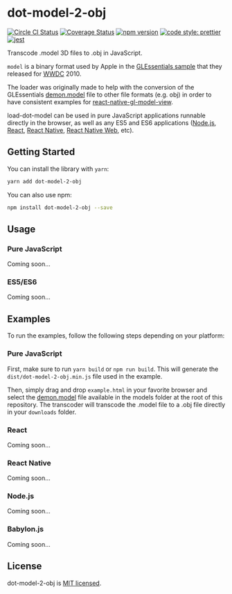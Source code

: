 # dot-model-2-obj

[![Circle CI Status](https://circleci.com/gh/PatriceVignola/dot-model-2-obj.svg?style=shield)](https://circleci.com/gh/PatriceVignola/dot-model-2-obj) [![Coverage Status](https://coveralls.io/repos/github/PatriceVignola/dot-model-2-obj/badge.svg?branch=master)](https://coveralls.io/github/PatriceVignola/dot-model-2-obj?branch=master) [![npm version](https://badge.fury.io/js/dot-model-2-obj.svg)](https://badge.fury.io/js/dot-model-2-obj) [![code style: prettier](https://img.shields.io/badge/code_style-prettier-ff69b4.svg?style=flat-square)](https://github.com/prettier/prettier) [![jest](https://facebook.github.io/jest/img/jest-badge.svg)](https://github.com/facebook/jest)

Transcode .model 3D files to .obj in JavaScript.

`model` is a binary format used by Apple in the [GLEssentials sample](https://developer.apple.com/library/content/samplecode/GLEssentials/Introduction/Intro.html) that they released for [WWDC](https://developer.apple.com/wwdc/) 2010.

The loader was originally made to help with the conversion of the GLEssentials [demon.model](https://github.com/PatriceVignola/load-dot-model/blob/master/models/demon.model) file to other file formats (e.g. obj) in order to have consistent examples for [react-native-gl-model-view](https://github.com/rastapasta/react-native-gl-model-view).

load-dot-model can be used in pure JavaScript applications runnable directly in the browser, as well as any ES5 and ES6 applications ([Node.js](https://nodejs.org/), [React](https://reactjs.org/), [React Native](https://facebook.github.io/react-native/), [React Native Web](https://github.com/necolas/react-native-web), etc).

## Getting Started

You can install the library with `yarn`:
```sh
yarn add dot-model-2-obj
```
You can also use npm:
```sh
npm install dot-model-2-obj --save
```

## Usage

### Pure JavaScript

Coming soon...

### ES5/ES6

Coming soon...

## Examples

To run the examples, follow the following steps depending on your platform:

### Pure JavaScript

First, make sure to run `yarn build` or `npm run build`. This will generate the `dist/dot-model-2-obj.min.js` file used in the example.

Then, simply drag and drop `example.html` in your favorite browser and select the [demon.model](https://github.com/PatriceVignola/dot-model-2-obj/blob/master/models/demon.model) file available in the models folder at the root of this repository. The transcoder will transcode the .model file to a .obj file directly in your `downloads` folder.

### React

Coming soon...

### React Native

Coming soon...

### Node.js

Coming soon...

### Babylon.js

Coming soon...

## License

dot-model-2-obj is [MIT licensed](https://github.com/PatriceVignola/load-dot-model/blob/master/LICENSE).
